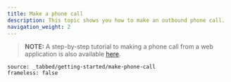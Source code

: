 ```yaml
---
title: Make a phone call
description: This topic shows you how to make an outbound phone call.
navigation_weight: 2
---
```


> **NOTE:** A step-by-step tutorial to making a phone call from a web application is also available [here](/client-sdk/tutorials/app-to-phone/introduction).


```tabbed_content
source: _tabbed/getting-started/make-phone-call
frameless: false
```
